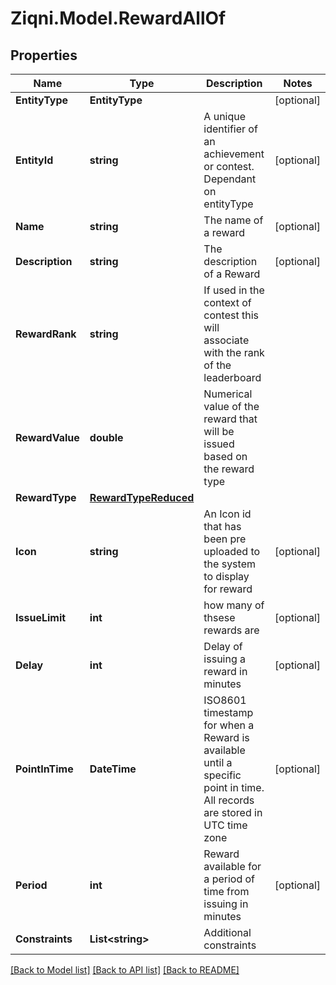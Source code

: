 
# Ziqni.Model.RewardAllOf

## Properties

Name | Type | Description | Notes
------------ | ------------- | ------------- | -------------
**EntityType** | **EntityType** |  | [optional] 
**EntityId** | **string** | A unique identifier of an achievement or contest. Dependant on entityType | [optional] 
**Name** | **string** | The name of a reward | [optional] 
**Description** | **string** | The description of a Reward | [optional] 
**RewardRank** | **string** | If used in the context of contest this will associate with the rank of the leaderboard | 
**RewardValue** | **double** | Numerical value of the reward that will be issued based on the reward type | 
**RewardType** | [**RewardTypeReduced**](RewardTypeReduced.md) |  | 
**Icon** | **string** | An Icon id that has been pre uploaded to the system to display for reward | [optional] 
**IssueLimit** | **int** | how many of thsese rewards are | [optional] 
**Delay** | **int** | Delay of issuing a reward in minutes | [optional] 
**PointInTime** | **DateTime** | ISO8601 timestamp for when a Reward is available until a specific point in time. All records are stored in UTC time zone | [optional] 
**Period** | **int** | Reward available for a period of time from issuing in minutes | [optional] 
**Constraints** | **List&lt;string&gt;** | Additional constraints | 

[[Back to Model list]](../README.md#documentation-for-models)
[[Back to API list]](../README.md#documentation-for-api-endpoints)
[[Back to README]](../README.md)

